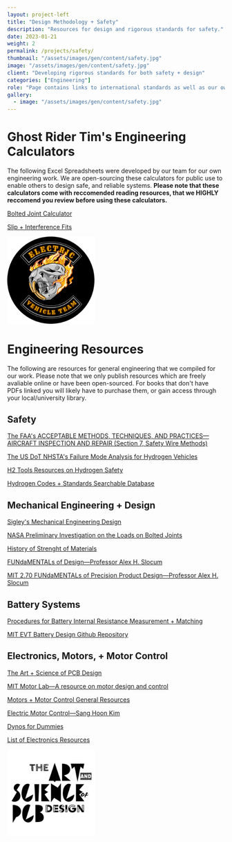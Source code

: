 ```yaml
---
layout: project-left
title: "Design Methodology + Safety"
description: "Resources for design and rigorous standards for safety."
date: 2023-01-21
weight: 2
permalink: /projects/safety/
thumbnail: "/assets/images/gen/content/safety.jpg"
image: "/assets/images/gen/content/safety.jpg"
client: "Developing rigorous standards for both safety + design"
categories: ["Engineering"]
role: "Page contains links to international standards as well as our own reports."
gallery:
  - image: "/assets/images/gen/content/safety.jpg"
---
```


# Ghost Rider Tim's Engineering Calculators 

The following Excel Spreadsheets were developed by our team for our own engineering work. We are open-sourcing these calculators for public use to enable others to design safe, and reliable systems. **Please note that these calculators come with reccomended reading resources, that we HIGHLY reccomend you review before using these calculators.**

[Bolted Joint Calculator](/calculators/bolt_calculator_v1-1.xlsx) <i class="fa-brands fa-creative-commons"></i>

[Slip + Interference Fits](/calculators/slips_and_fits_v1-1.xlsx) <i class="fa-brands fa-creative-commons"></i>

<img src="/Licence%20to%20Fab%20Logos/biker_gang_logos/GhostRiderTIMv2.png"  width="40%">

# Engineering Resources

The following are resources for general engineering that we compiled for our work. Please note that we only publish resources which are freely avaliable online or have been open-sourced. For books that don't have PDFs linked you will likely have to purchase them, or gain access through your local/university library. 

## Safety

[The FAA's ACCEPTABLE METHODS, TECHNIQUES, AND PRACTICES—AIRCRAFT INSPECTION AND REPAIR (Section 7, Safety Wire Methods)](https://drive.google.com/file/d/1tSw06zePS63g3Wz79YGt5xviOAI2fiKx/view?usp=share_link)

[The US DoT NHSTA's Failure Mode Analysis for Hydrogen Vehicles](https://drive.google.com/file/d/1W8uPz_L5l6Vr9hztAcji3yXbUoJ1Thde/view?usp=sharing)

[H2 Tools Resources on Hydrogen Safety](https://h2tools.org)

[Hydrogen Codes + Standards Searchable Database](https://h2tools.org/fuel-cell-codes-and-standards?search_api_fulltext=)

## Mechanical Engineering + Design

[Sigley's Mechanical Engineering Design](/textbooks/Shigley_s%20Mechanical%20Engineering%20Design%2C%209th%20Edition.pdf)

[NASA Preliminary Investigation on the Loads on Bolted Joints](/textbooks/outside%20resources/Preliminary%20Investigation%20of%20the%20Individual%20Loads%20Carried%20By%20Bolts%20in%20Bolted%20Joints.pdf)

[History of Strenght of Materials](/textbooks/History%20of%20Strength%20of%20Materials%20-%20Timoshenko.pdf)

[FUNdaMENTALs of Design—Professor Alex H. Slocum](https://meddevdesign.mit.edu/fundamentals-of-design/)

[MIT 2.70 FUNdaMENTALs of Precision Product Design—Professor Alex H. Slocum](https://web.mit.edu/2.70/Resources.html)

## Battery Systems

[Procedures for Battery Internal Resistance Measurement + Matching](https://github.com/Licence-to-Fab/battery-design/blob/main/Documentation/Battery_Modeling___Internal_Resistance_Matching.pdf)<i class="fa-brands fa-creative-commons"></i>

[MIT EVT Battery Design Github Repository](https://github.com/Licence-to-Fab/battery-design/tree/main)<i class="fa-brands fa-creative-commons"></i>

## Electronics, Motors, + Motor Control

[The Art + Science of PCB Design](https://pcb.mit.edu) <i class="fa-brands fa-creative-commons"></i>

[MIT Motor Lab—A resource on motor design and control](https://motors.mit.edu)

[Motors + Motor Control General Resources](https://pcb.mit.edu/lectures/lecture_x/)

[Electric Motor Control—Sang Hoon Kim](/textbooks/Electric%20Motor%20Control%20Sang-Hoon.zip)

[Dynos for Dummies](/textbooks/Dynos_for_Dummies.pdf) <i class="fa-brands fa-creative-commons"></i>

[List of Electronics Resources](https://pcb.mit.edu/resources/)

<img src="/sponsor_logos/pcb/logo.png"  width="40%">